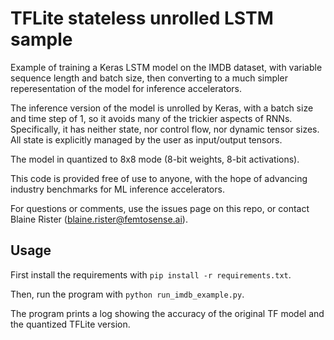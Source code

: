 # TFLite stateless unrolled LSTM sample

Example of training a Keras LSTM model on the IMDB dataset, with variable sequence length and batch size, then converting to a much simpler reperesentation of the model for inference accelerators.

The inference version of the model is unrolled by Keras, with a batch size and time step of 1, so it avoids many of the trickier aspects of RNNs. Specifically, it has neither state, nor control flow, nor dynamic tensor sizes. All state is explicitly managed by the user as input/output tensors.

The model in quantized to 8x8 mode (8-bit weights, 8-bit activations).

This code is provided free of use to anyone, with the hope of advancing industry benchmarks for ML inference accelerators.

For questions or comments, use the issues page on this repo, or contact Blaine Rister (blaine.rister@femtosense.ai).

## Usage

First install the requirements with `pip install -r requirements.txt`.

Then, run the program with `python run_imdb_example.py`.

The program prints a log showing the accuracy of the original TF model and the quantized TFLite version.

